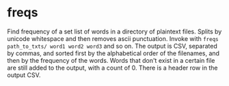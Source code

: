 # freqs

Find frequency of a set list of words in a directory of plaintext files. Splits by unicode whitespace 
and then removes ascii punctuation. Invoke with `freqs path_to_txts/ word1 word2 word3` and so on. The output is CSV,
separated by commas, and sorted first by the alphabetical order of the filenames, and then by the frequency of the
words. Words that don't exist in a certain file are still added to the output, with a count of 0. There is a header row
in the output CSV.
